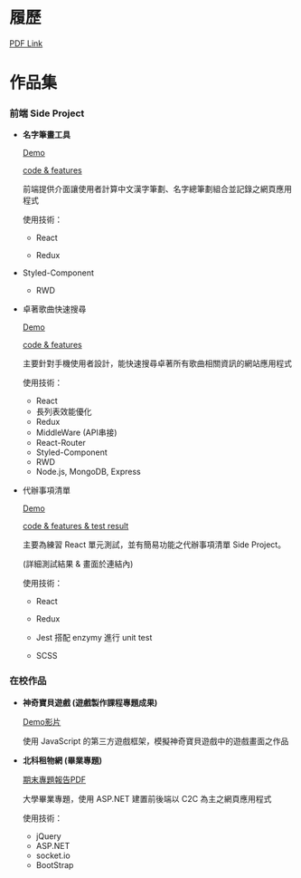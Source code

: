 # 履歷

[PDF Link](https://github.com/shinenic/resume/blob/master/pdf/Resume.pdf)



# 作品集

### 前端 Side Project

* **名字筆畫工具**

  [Demo](https://shinenic.github.io/strokes-operation-react/)  

  [code & features](https://github.com/shinenic/strokes-operation-react)

  前端提供介面讓使用者計算中文漢字筆劃、名字總筆劃組合並記錄之網頁應用程式

  使用技術：

  * React
  
  * Redux
  
* Styled-Component
  
  * RWD
  
    
  


* 卓著歌曲快速搜尋

    [Demo](https://shinenic.github.io/zhuozhe-quick-search/)  

    [code & features](https://github.com/shinenic/zhuozhe-quick-search)

    主要針對手機使用者設計，能快速搜尋卓著所有歌曲相關資訊的網站應用程式

    使用技術：

    * React
    * 長列表效能優化
    * Redux
    * MiddleWare (API串接)
    * React-Router
    * Styled-Component
    * RWD
    * Node.js, MongoDB, Express

    

* 代辦事項清單

  [Demo](https://shinenic.github.io/todo-list-for-test/ )  

  [code & features & test result]( https://github.com/shinenic/todo-list-for-test )

  主要為練習 React 單元測試，並有簡易功能之代辦事項清單 Side Project。

  (詳細測試結果 & 畫面於連結內)

  使用技術：
  
  * React
  
  * Redux
  
  * Jest 搭配 enzymy 進行 unit test
  
  * SCSS
  
    


### 在校作品

* **神奇寶貝遊戲 (遊戲製作課程專題成果)**  

  [Demo影片](https://youtu.be/V7TiLIM9UM0)

  使用 JavaScript 的第三方遊戲框架，模擬神奇寶貝遊戲中的遊戲畫面之作品



* **北科租物網 (畢業專題)** 

   [期末專題報告PDF](https://github.com/shinenic/resume/blob/master/pdf/105-CSIE-S025%E6%9C%9F%E6%9C%AB%E5%A0%B1%E5%91%8A%E6%9B%B8.pdf)

  大學畢業專題，使用 ASP.NET 建置前後端以 C2C 為主之網頁應用程式

  使用技術：

  * jQuery
  * ASP.NET
  * socket.io
  * BootStrap


